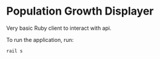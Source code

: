 # Population Growth Displayer

Very basic Ruby client to interact with api.

To run the application, run:
```bash
rail s
```